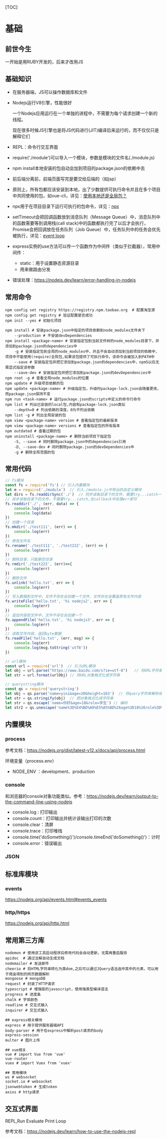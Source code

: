 

[TOC]

# 基础

## 前世今生

一开始是用RUBY开发的，后来才改用JS



## 基础知识

- 在服务器端，JS可以操作数据库和文件

- Nodejs运行V8引擎，性能很好

  一个Nodejs应用运行在一个单独的进程中，不需要为每个请求创建一个新的线程。

  现在很多时候JS引擎也是将JS代码进行(JIT)编译后来运行的，而不仅仅只是解释它们

- REPL：命令行交互界面

- require('./module')可以导入一个模块，参数是模块的文件名(./module.js)

- npm install本地安装的包自动会加到项目的package.json的依赖中去

- 前后端分离前，前端页面写完是要交给后端的（如jsp）

- 原则上，所有包都应该安装到本地，出了少数提供可执行命令并且在多个项目中共同使用的包，如vue-cli，详见：[使用本地还是全局包？](https://nodejs.dev/learn/npm-global-or-local-packages)

- npx用于在项目目录下运行可执行的包命令，详见：[npx](https://nodejs.dev/learn/the-npx-nodejs-package-runner)

- setTimeout会把回调函数放到消息队列（Message Queue）中，消息队列中的函数需要等到调用栈(call stack)中的函数都执行完了以后才会执行，Promise会把回调放在任务队列（Job Queue）中，任务队列中的任务会优先被执行，详见：[event loop](https://nodejs.dev/learn/the-nodejs-event-loop)

- express实例的use方法可以传一个函数作为中间件（类似于拦截器），常用中间件：
  - static：用于设置静态资源目录
  - 用来做路由分发
  
- 错误处理：https://nodejs.dev/learn/error-handling-in-nodejs



## 常用命令

```shell
npm config set registry https://registry.npm.taobao.org  # 配置淘宝源
npm config get registry # 验证配置是否成功
npm init --yes # 初始化项目

npm install # 安装package.json中指定的项目依赖到node_modules文件夹下
	--production # 不安装devDependencies
npm install <package-name> # 安装指定包到当前文件树的node_modules目录下，并添加到package.json的dependencies中
	-g # 安装指定包到全局的node_modules中，并且不会自动添加到当前项目的依赖中，项目中不能使用(require)全局包,如果该包提供了可执行命令，该命令会被加入到PATH中
	--save # 安装指定包并把它添加到package.json的dependencies中，npm5以后无需显式指定该参数
	--save-dev # 安装指定包并把它添加到package.json的devDependencies中
npm root -g # 查看全局node_modules的位置
npm update # 升级项目依赖的包
npm update <package-name> # 升级指定包，升级时package-lock.json会随着更改，而package.json保持不变
npm run <task-name> # 运行package.json的scripts中定义的命令行命令
npm list # 列出已安装的local包,内容和package-lock.json类似
	--depth=0 # 列出依赖的深度，0为不列出依赖
npm list -g # 列出全局安装的包
npm view <package-name> version # 查看指定包的最新版本
npm view <package-name> versions # 查看指定包的所有版本 
npm outdated # 查看过期的包
npm uninstall <package-name> # 删除当前项目下指定包
	-S, --save # 同时删除package.json中的dependencies引用
	-D, --save-dev # 同时删除package.json的devDependencies中
	-g # 删除全局范围的包
```



## 常用代码

```javascript
// fs模块
const fs = require('fs') // 引入内置模块
let m = require('./module')  // 引入./module.js中导出的自定义模块
let dirs = fs.readdirSync('./')  // 同步读取目录下的文件，需要try...catch一下，否则出错程序会终止执行
// 异步读取目录下的文件，不需要try...catch,在callback中处理err即可
fs.readdir('./', (err, data) => {
    console.log(err)
    console.log(data)
})
// 创建一个目录
fs.mkdir('./test111', (err) => {
    console.log(err)
})
// 修改文件名
fs.rename('./test111', './test222', (err) => {
    console.log(err)
})
// 删除目录，只能删空目录
fs.rmdir('./test222', (err)=>{
    console.log(err)
})
// 删除文件
fs.unlink('hello.txt', err => {
    console.log(err)
})
// 写入数据到文件中，文件不存在会创建一个文件，文件存在会覆盖原有文件内容
fs.writeFile('hello.txt', 'hi nodejs2', err => {
    console.log(err)
})
// 追加内容到文件中，文件不存在会创建一个
fs.appendFile('hello.txt', 'hi nodejs3', err => {
    console.log(err)
})
// 读取文件内容，返回byte数据
fs.readFile('hello.txt', (err, msg) => {
    console.log(err)
    console.log(msg.toString('utf8'))
})

// url模块
const url = require('url')  // 引入URL模块
let obj = url.parse("https://www.baidu.com/s?ie=utf-8")   // 将URL字符串解析成一个对象
let str = url.format(urlObj) // 将URL对象格式化成字符串

// querystring模块
const qs = require('querystring')
let obj = qs.parse('name=yini&age=20&height=163')  // 将query字符串解析成一个对象
let str = qs.stringify(obj)  // 把对象格式化成字符串
let str = qs.escape('name=你好&age=18&role=学生') // 编码
let str2 = qs.unescape('name%3D%E4%BD%A0%E5%A5%BD%26age%3D18%26role%3D%E5%AD%A6%E7%94%9F')  // 解码
```

## 内置模块

### process

参考文档：https://nodejs.org/dist/latest-v12.x/docs/api/process.html

环境变量（process.env）

- NODE_ENV ：development、production





### console

和浏览器的console对象功能类似。参考：https://nodejs.dev/learn/output-to-the-command-line-using-nodejs

- console.log : 打印输出
- console.count：打印输出并统计该输出打印的次数
- console.clear：清屏
- console.trace：打印堆栈
- console.time('doSomething()')/console.timeEnd('doSomething()')：计时
- console.error：错误输出


### JSON



## 标准库模块

### events

https://nodejs.org/api/events.html#events_events

### http/https

https://nodejs.org/api/http.html

## 常用第三方库

```shell
nodemon # 使用该工具启动程序后修改代码会自动更新，无需再重启服务
apidoc  # 通过注解自动生成文档
nodemailer # 发送邮件
cheerio # 将HTML字符串转化为类dom,之后可以通过JQuery语法选中其中的元素，可以用于爬虫得到的网页数据解析
mongoose # mongoDB
request # 封装了HTTP请求
typescript # 增强版的javascript，使用强类型编译语法
progress # 进度条
chalk # 字体颜色
readline # 交互式输入
inquirer # 交互式输入

## express相关模块
express # 用于提供服务器端API
body-parser # 用于在express中解析post请求的body 
express-session
multer # 图片上传

## vue相关
vue # import Vue from 'vue'
vue-router
vuex # import Vuex from 'vuex'

## 常用模块
ws # websocket
socket.io # websocket
jsonwebtoken # 生成token
axios # http请求
```

## 交互式界面

REPL,Run Evaluate Print Loop

参考文档：https://nodejs.dev/learn/how-to-use-the-nodejs-repl






```

```